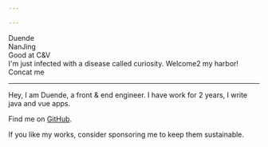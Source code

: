 ```yaml
---

---
```


<script setup lang="ts">
import avatar from '~/assets/avatar2.jpg' 
</script>

<div flex gap-x-8 lt-sm="flex-col gap-y-5" items-center>
  <img :src="avatar" rounded-full class="!w-160px !h-160px">
  <div flex="~ col" lt-sm="!mt-[-40px] items-center">
    <span text-42px font-bold>Duende</span>
    <span flex-inline items-center>
      <div i-twemoji-flag-china mr-2/> <n-divider vertical />
      <span mx-2>NanJing</span> <n-divider vertical />
      <div i-noto-v1-man-facepalming-light-skin-tone mx-2 />
      <n-divider vertical />
      <span ml-2 flex-inline items-center>
        Good at C&V <div i-twemoji-face-savoring-food ml-2 />
      </span>
    </span>
    <n-gradient-text :size="16" type="success">
      I'm just infected with a disease called curiosity.
    </n-gradient-text>
    <span text-16px flex-inline items-center>Welcome2 my harbor!
      <div i-twemoji-hand-with-index-finger-and-thumb-crossed-medium-light-skin-tone ml-2 />
      <div i-twemoji-two-hearts ml-2 />
    </span>
    <div flex items-center text-16px>
      <div i-twemoji-backhand-index-pointing-right-medium-light-skin-tone mr-2 />
      <span mr-3 font-bold>Concat me</span>
      <div i-cib-qq text-red mx-3 cursor-pointer hover:scale-115 />
      <n-divider vertical />
      <div i-cib-wechat mx-3 text="[#329672]" cursor-pointer hover:scale-115 />
      <n-divider vertical />
      <div i-cib-twitter ml-3 text="[#1D9BF0]" cursor-pointer hover:scale-115 />
    </div>
  </div>
</div>

***
Hey, I am Duende, a front & end engineer. I have work for 2 years, I write java
and vue apps.

Find me on [GitHub](https://github.com/dud9).

If you like my works, consider sponsoring me to keep them sustainable.
